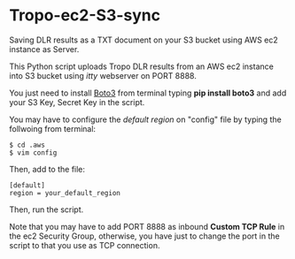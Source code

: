 # Tropo-ec2-S3-sync
Saving DLR results as a TXT document on your S3 bucket using AWS ec2 instance as Server.

This Python script uploads Tropo DLR results from an AWS ec2 instance into S3 bucket using *itty* webserver on PORT 8888.

You just need to install [Boto3](https://boto3.readthedocs.io/en/latest/) from terminal typing **pip install boto3** and add your S3 Key, Secret Key in the script.

You may have to configure the *default region* on "config" file by typing the follwoing from terminal:

```
$ cd .aws
$ vim config
```

Then, add to the file:

```
[default]
region = your_default_region
```

Then, run the script.

Note that you may have to add PORT 8888 as inbound **Custom TCP Rule** in the ec2 Security Group, otherwise, you have just to change the port in the script to that you use as TCP connection.
